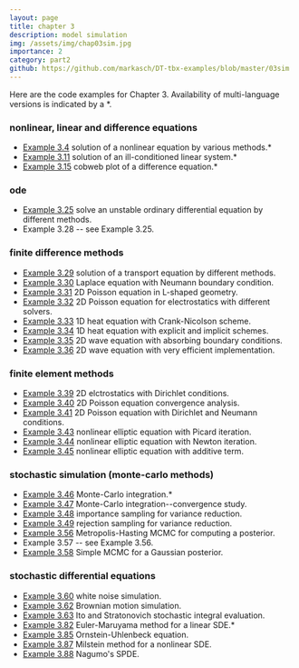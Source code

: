 ```yaml
---
layout: page
title: chapter 3
description: model simulation
img: /assets/img/chap03sim.jpg
importance: 2
category: part2
github: https://github.com/markasch/DT-tbx-examples/blob/master/03sim
---
```


Here are the code examples for Chapter 3. Availability of multi-language versions is indicated by a *.

### nonlinear, linear and difference equations
- [Example 3.4](https://github.com/markasch/DT-tbx-examples/blob/master/03sim/x3p04_nonlineq) solution of a nonlinear equation by various methods.*
- [Example 3.11](https://github.com/markasch/DT-tbx-examples/blob/master/03sim/x3p11_linsys) solution of an ill-conditioned linear system.*
- [Example 3.15](https://github.com/markasch/DT-tbx-examples/blob/master/03sim/x3p15_cobweb_plot) cobweb plot of a difference equation.*

### ode
- [Example 3.25](https://github.com/markasch/DT-tbx-examples/blob/master/03sim/x3p25_ode_unstab) solve an unstable ordinary differential equation by different methods.
- Example 3.28 -- see Example 3.25.

### finite difference methods
- [Example 3.29](https://github.com/markasch/DT-tbx-examples/blob/master/03sim/x3p29_transport) solution of a transport equation by different methods.
- [Example 3.30](https://github.com/markasch/DT-tbx-examples/blob/master/03sim/x3p30_Lap_Neumann.m) Laplace equation with Neumann boundary condition.
- [Example 3.31](https://github.com/markasch/DT-tbx-examples/blob/master/03sim/x3p31_Laplace_2D) 2D Poisson equation in L-shaped geometry.
- [Example 3.32](https://github.com/markasch/DT-tbx-examples/blob/master/03sim/x3p32_poisson_sparse_FD.ipynb) 2D Poisson equation for electrostatics with different solvers.
- [Example 3.33](https://github.com/markasch/DT-tbx-examples/blob/master/03sim/x3p33_heat_CN.m) 1D heat equation with Crank-Nicolson scheme.
- [Example 3.34](https://github.com/markasch/DT-tbx-examples/blob/master/03sim/x3p34_heat_periodic.ipynb) 1D heat equation with explicit and implicit schemes.
- [Example 3.35](https://github.com/markasch/DT-tbx-examples/blob/master/03sim/x3p35_wave_abc) 2D wave equation with absorbing boundary conditions.
- [Example 3.36](https://github.com/markasch/DT-tbx-examples/blob/master/03sim/x3p36_wave2D.ipynb) 2D wave equation with very efficient implementation.

### finite element methods
- [Example 3.39](https://github.com/markasch/DT-tbx-examples/blob/master/03sim/x3p39_electro.edp) 2D elctrostatics with Dirichlet conditions.
- [Example 3.40](https://github.com/markasch/DT-tbx-examples/blob/master/03sim/x3p40_poisson2D_conv.edp) 2D Poisson equation convergence analysis.
- [Example 3.41](https://github.com/markasch/DT-tbx-examples/blob/master/03sim/x3p41_poisson2D_dir_neu.edp) 2D Poisson equation with Dirichlet and Neumann conditions.
- [Example 3.43](https://github.com/markasch/DT-tbx-examples/blob/master/03sim/x3p43_ell_NL_mult.edp) nonlinear elliptic equation with Picard iteration.
- [Example 3.44](https://github.com/markasch/DT-tbx-examples/blob/master/03sim/x3p44_ell_NL_newton.edp) nonlinear elliptic equation with Newton iteration.
- [Example 3.45](https://github.com/markasch/DT-tbx-examples/blob/master/03sim/x3p45_ell_NL_add.edp) nonlinear elliptic equation with additive term.

### stochastic simulation (monte-carlo methods)
- [Example 3.46](https://github.com/markasch/DT-tbx-examples/blob/master/03sim/x3p46_MC_integration) Monte-Carlo integration.*
- [Example 3.47](https://github.com/markasch/DT-tbx-examples/blob/master/03sim/x3p47_MC_convg.ipynb) Monte-Carlo integration--convergence study.
- [Example 3.48](https://github.com/markasch/DT-tbx-examples/blob/master/03sim/x3p48_MC_importance.ipynb) importance sampling for variance reduction.
- [Example 3.49](https://github.com/markasch/DT-tbx-examples/blob/master/03sim/x3p49_MC_reject.ipynb) rejection sampling for variance reduction.
- [Example 3.56](https://github.com/markasch/DT-tbx-examples/blob/master/03sim/x3p56_mcMH.R) Metropolis-Hasting MCMC for computing a posterior.
- Example 3.57 -- see Example 3.56.
- [Example 3.58](https://github.com/markasch/DT-tbx-examples/blob/master/03sim/x3p58_MCMC_simple.ipynb) Simple MCMC for a Gaussian posterior.

### stochastic differential equations
- [Example 3.60](https://github.com/markasch/DT-tbx-examples/blob/master/03sim/x3p60_white_noise.m) white noise simulation.
- [Example 3.62](https://github.com/markasch/DT-tbx-examples/blob/master/03sim/x3p62_MBrown1.m) Brownian motion simulation.
- [Example 3.63](https://github.com/markasch/DT-tbx-examples/blob/master/03sim/x3p63_StochInt.m) Ito and Stratonovich stochastic integral evaluation.
- [Example 3.82](https://github.com/markasch/DT-tbx-examples/blob/master/03sim/x3p82_sde_em) Euler-Maruyama method for a linear SDE.*
- [Example 3.85](https://github.com/markasch/DT-tbx-examples/blob/master/03sim/x3p85_sde_ou.m) Ornstein-Uhlenbeck equation.
- [Example 3.87](https://github.com/markasch/DT-tbx-examples/blob/master/03sim/x3p87_sde_ml.m) Milstein method for a nonlinear SDE.
- [Example 3.88](https://github.com/markasch/DT-tbx-examples/blob/master/03sim/x3p88_spde_nagumo.ipynb) Nagumo's SPDE.




